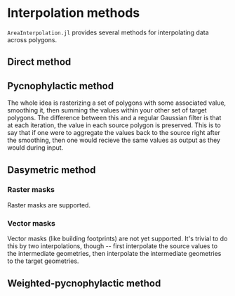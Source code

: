 # Interpolation methods

`AreaInterpolation.jl` provides several methods for interpolating data across polygons.

## Direct method



## Pycnophylactic method

The whole idea is rasterizing a set of polygons with some associated value, smoothing it, then summing the values within your other set of target polygons.  The difference between this and a regular Gaussian filter is that at each iteration, the value in each source polygon is preserved.  This is to say that if one were to aggregate the values back to the source right after the smoothing, then one would recieve the same values as output as they would 
during input.


## Dasymetric method

### Raster masks
Raster masks are supported.
### Vector masks
Vector masks (like building footprints) are not yet supported.  It's trivial to do this by two interpolations, though -- first interpolate the source values to the intermediate geometries, then interpolate the intermediate geometries to the target geometries.

## Weighted-pycnophylactic method


